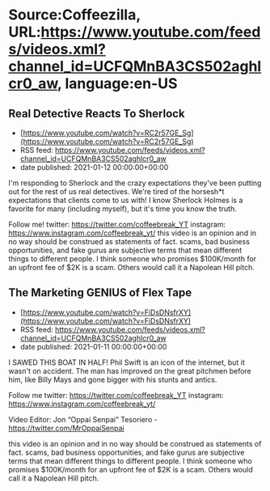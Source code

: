 # Source:Coffeezilla, URL:https://www.youtube.com/feeds/videos.xml?channel_id=UCFQMnBA3CS502aghlcr0_aw, language:en-US

## Real Detective Reacts To Sherlock
 - [https://www.youtube.com/watch?v=RC2r57GE_Sg](https://www.youtube.com/watch?v=RC2r57GE_Sg)
 - RSS feed: https://www.youtube.com/feeds/videos.xml?channel_id=UCFQMnBA3CS502aghlcr0_aw
 - date published: 2021-01-12 00:00:00+00:00

I'm responding to Sherlock and the crazy expectations they've been putting out for the rest of us real detectives. We're tired of the horsesh*t expectations that clients come to us with! I know Sherlock Holmes is a favorite for many (including myself), but it's time you know the truth. 

Follow me!
twitter: https://twitter.com/coffeebreak_YT
instagram: https://www.instagram.com/coffeebreak_yt/
this video is an opinion and in no way should be construed as statements of fact. scams, bad business opportunities, and fake gurus are subjective terms that mean different things to different people. I think someone who promises $100K/month for an upfront fee of $2K is a scam. Others would call it a Napolean Hill pitch.

## The Marketing GENIUS of Flex Tape
 - [https://www.youtube.com/watch?v=FiDsDNsfrXY](https://www.youtube.com/watch?v=FiDsDNsfrXY)
 - RSS feed: https://www.youtube.com/feeds/videos.xml?channel_id=UCFQMnBA3CS502aghlcr0_aw
 - date published: 2021-01-11 00:00:00+00:00

I SAWED THIS BOAT IN HALF! Phil Swift is an icon of the internet, but it wasn't on accident. The man has improved on the great pitchmen before him, like Billy Mays and gone bigger with his stunts and antics. 

Follow me
twitter: https://twitter.com/coffeebreak_YT
instagram: https://www.instagram.com/coffeebreak_yt/

Video Editor: Jon “Oppai Senpai” Tesoriero - https://twitter.com/MrOppaiSenpai

this video is an opinion and in no way should be construed as statements of fact. scams, bad business opportunities, and fake gurus are subjective terms that mean different things to different people. I think someone who promises $100K/month for an upfront fee of $2K is a scam. Others would call it a Napolean Hill pitch.

